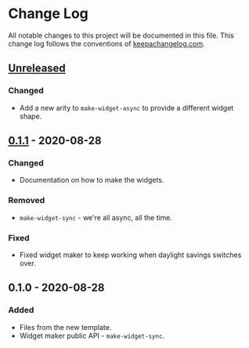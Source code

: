 # Change Log
All notable changes to this project will be documented in this file. This change log follows the conventions of [keepachangelog.com](http://keepachangelog.com/).

## [Unreleased]
### Changed
- Add a new arity to `make-widget-async` to provide a different widget shape.

## [0.1.1] - 2020-08-28
### Changed
- Documentation on how to make the widgets.

### Removed
- `make-widget-sync` - we're all async, all the time.

### Fixed
- Fixed widget maker to keep working when daylight savings switches over.

## 0.1.0 - 2020-08-28
### Added
- Files from the new template.
- Widget maker public API - `make-widget-sync`.

[Unreleased]: https://github.com/your-name/word-scramble/compare/0.1.1...HEAD
[0.1.1]: https://github.com/your-name/word-scramble/compare/0.1.0...0.1.1
